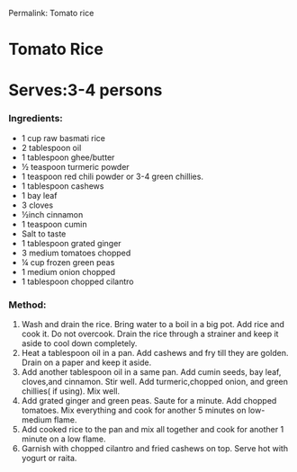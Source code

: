 Permalink: Tomato rice

# Tomato Rice

# Serves:3-4 persons

### Ingredients: 
* 1 cup raw basmati rice
* 2 tablespoon oil
* 1 tablespoon ghee/butter
* ½ teaspoon turmeric powder
* 1 teaspoon red chili powder or 3-4 green chillies.
* 1 tablespoon cashews
* 1 bay leaf
* 3 cloves
* ½inch cinnamon
* 1 teaspoon cumin 
* Salt to taste
* 1 tablespoon grated ginger
* 3 medium tomatoes chopped
* ¼ cup frozen green peas
* 1 medium onion chopped
* 1 tablespoon chopped cilantro


### Method: 
1. Wash and drain the rice. Bring water to a boil in a big pot. Add rice and cook it. Do not overcook. Drain the rice through a strainer and keep it aside to cool down completely.
2. Heat a tablespoon oil in a pan. Add cashews and fry till they are golden. Drain on a paper and keep it aside. 
3. Add another tablespoon oil in a same pan. Add cumin seeds, bay leaf, cloves,and cinnamon. Stir well. Add turmeric,chopped onion, and green chillies( if using). Mix well.
4. Add grated ginger and green peas. Saute for a minute. Add chopped tomatoes. Mix everything and cook for another 5 minutes on low-medium flame. 
5. Add cooked rice to the pan and mix all together and cook for another 1 minute on a low flame. 
6. Garnish with chopped cilantro and fried cashews on top. Serve hot with yogurt or raita. 
